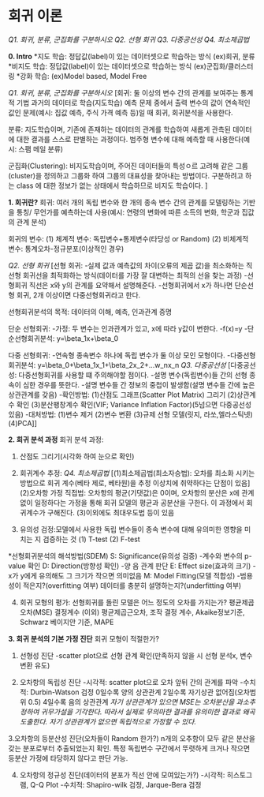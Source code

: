 # 회귀 이론
*Q1. 회귀, 분류, 군집화를 구분하시오*
*Q2. 선형 회귀*
*Q3. 다중공선성*
*Q4. 최소제곱법*



**0. Intro**
*지도 학습: 정답값(label)이 있는 데이터셋으로 학습하는 방식
(ex)회귀, 분류
*비지도 학습: 정답값(label)이 있는 데이터셋으로 학습하는 방식
(ex)군집화/클러스터링
*강화 학습:
(ex)Model based, Model Free

*Q1. 회귀, 분류, 군집화를 구분하시오*
[회귀: 둘 이상의 변수 간의 관계를 보여주는 통계적 기법
과거의 데이터로 학습(지도학습)
예측 문제 중에서 출력 변수의 값이 연속적인 값인 문제(예시: 집값 예측, 주식 가격 예측 등)일 때 회귀, 회귀분석을 사용한다.

분류: 지도학습이며, 기존에 존재하는 데이터의 관계를 학습하여 새롭게 관측된 데이터에 대한 결과를 스스로 판별하는 과정이다. 범주형 변수에 대해 예측할 때 사용한다(예시: 스팸 메일 분류)

군집화(Clustering): 비지도학습이며, 주어진 데이터들의 특성ㅇ르 고려해 같은 그룹(cluster)을 정의하고 그룹화 하여 그룹의 대표성을 찾아내는 방법이다. 구분하려고 하는 class 에 대한 정보가 없는 상태에서 학습하므로 비지도 학습이다.  ]

**1. 회귀란?**
회귀: 여러 개의 독립 변수와 한 개의 종속 변수 간의 관계를 모델링하는 기반을 통칭/ 무언가를 예측하는데 사용(예시: 연령의 변화에 따른 소득의 변화, 학군과 집값의 관계 분석)

회귀의 변수: 
(1) 체계적 변수: 독립변수+통제변수(타당성 or Random)
(2) 비체계적 변수: 통계오차-정규분포(이상적인 경우)

*Q2. 선형 회귀*
[선형 회귀:
-실제 값과 예측값의 차이(오류의 제곱 값)을 최소화하는 직선형 회귀선을 최적화하는 방식(데이터를 가장 잘 대변하는 최적의 선을 찾는 과정)
-선형회귀 직선은 x와 y의 관계를 요약해서 설명해준다.
-선형회귀에서 x가 하나면 단순선형 회귀, 2개 이상이면 다중선형회귀라고 한다. 

선형회귀분석의 목적:
데이터의 이해, 예측, 인과관계 증명

단순 선형회귀:
-가정: 두 변수는 인과관계가 있고, x에 따라 y값이 변한다.
-f(x)=y
-단순선형회귀분석: y=\beta_1x+\beta_0

다중 선형회귀:
-연속형 종속변수 하나에 독립 변수가 둘 이상 모인 모형이다.
-다중선형회귀분석: y=\beta_0+\beta_1x_1+\beta_2x_2+...w_nx_n
*Q3. 다중공선성*
[다중공선성: 다중선형회귀를 사용할 떄 주의해야할 점이다.
-설명 변수(독립변수)들 간의 선형 종속이 심한 경우를 뜻한다.
-설명 변수들 간 정보의 중첩이 발생함(설명 변수들 간에 높은 상관관계를 갖음)
-확인방법: 
(1)산점도 그래프(Scatter Plot Matrix) 그리기
(2)상관계수 확인
(3)분산팽창계수 확인(VIF; Variance Inflation Factor)(5넘으면 다중공선성 있음)
-대처방법:
(1)변수 제거
(2)변수 변환
(3)규제 선형 모델(릿지, 라쏘,엘라스틱넷)
(4)PCA]]


**2. 회귀 분석 과정**
회귀 분석 과정:

1. 산점도 그리기(시각화 하여 눈으로 확인)

2. 회귀계수 추정:
*Q4. 최소제곱법*
[(1)최소제곱법(최소자승법):
오차를 최소화 시키는 방법으로 회귀 계수(베타 제로, 베타원)을 추정
이상치에 취약하다는 단점이 있음]
(2)오차항 가정 직접법:
오차항의 평균(기댓값)은 0이며, 오차항의 분산은 x에 관계없이 일정하다는 가정을 통해 회귀 모델의 평균과 공분산을 구한다. 이 과정에서 회귀계수가 구해진다. 
(3)이외에도 최대우도법 등이 있음

3. 유의성 검정:모델에서 사용한 독립 변수들이 종속 변수에 대해 유의미한 영향을 미치는 지 검증하는 것
(1) T-test
(2) F-test

*선형회귀분석의 해석방법(SDEM)
S: Significance(유의성 검증) -계수와 변수의 p-value 확인
D: Direction(방향성 확인) -양 음 관계 판단
E: Effect size(효과의 크기) -x가 y에게 유의해도 그 크기가 작으면 의미없음
M: Model Fitting(모델 적합성) -범용성이 적은지?(overfitting 여부) 데이터를 충분히 설명하는지?(underfitting 여부)

4. 회귀 모형의 평가: 선형회귀를 돌린 모델은 어느 정도의 오차를 가지는가?
평균제곱오차(MSE)
결정계수
(이외) 평균제곱근오차, 조작 결정 계수, Akaike정보기준, Schwarz 베이지안 기준, MAPE


**3. 회귀 분석의 기본 가정 진단**
회귀 모형이 적절한가?

1. 선형성 진단
-scatter plot으로 선형 관계 확인(만족하지 않을 시 선형 분석x, 변수 변환 유도)

2. 오차항의 독립성 진단
-시각적: scatter plot으로 오차 앞뒤 간의 관계를 파악
-수치적: Durbin-Watson 검정
0일수록 양의 상관관계
2일수록 자기상관 없어짐(오차범위 0.5)
4일수록 음의 상관관계
*자기 상관관계가 있으면 MSE는 오차분산을 과소추정하여 귀무가설을 기각한다. 따라서 실제로 무의마한 결과를 유의미한 결과로 왜곡도출한다.*
*자기 상관관계가 없으면 독립적으로 가정할 수 있다.*

3.오차항의 등분산성 진단(오차들이 Random 한가?)
n개의 오추항이 모두 같은 분산을 갖는 분포로부터 추출되었는지 확인. 특정 독립변수 구간에서 뚜렷하게 크거나 작으면 등분산 가정에 타당하지 않다고 판단 가능. 

4. 오차항의 정규성 진단(데이터의 분포가 직선 안에 모여있는가?)
-시각적: 히스토그램, Q-Q Plot
-수치적: Shapiro-wilk 검정, Jarque-Bera 검정


